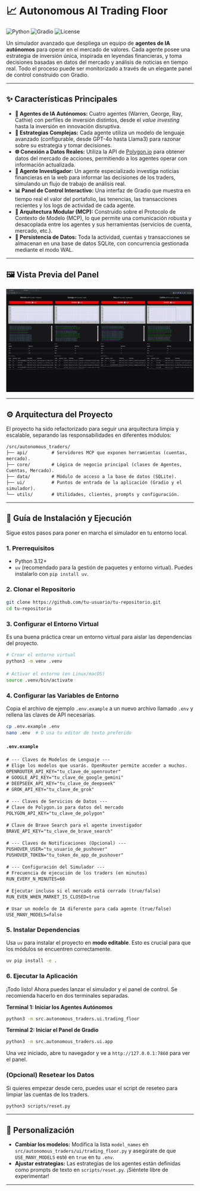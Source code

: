 # 📈 Autonomous AI Trading Floor

![Python](https://img.shields.io/badge/Python-3.12+-blue?style=for-the-badge&logo=python)
![Gradio](https://img.shields.io/badge/Gradio-4-orange?style=for-the-badge&logo=gradio)
![License](https://img.shields.io/badge/License-MIT-green?style=for-the-badge)

Un simulador avanzado que despliega un equipo de **agentes de IA autónomos** para operar en el mercado de valores. Cada agente posee una estrategia de inversión única, inspirada en leyendas financieras, y toma decisiones basadas en datos del mercado y análisis de noticias en tiempo real. Todo el proceso puede ser monitorizado a través de un elegante panel de control construido con Gradio.

---

## ✨ Características Principales

- **🤖 Agentes de IA Autónomos:** Cuatro agentes (Warren, George, Ray, Cathie) con perfiles de inversión distintos, desde el *value investing* hasta la inversión en innovación disruptiva.
- **🧠 Estrategias Complejas:** Cada agente utiliza un modelo de lenguaje avanzado (configurable, desde GPT-4o hasta Llama3) para razonar sobre su estrategia y tomar decisiones.
- **🌐 Conexión a Datos Reales:** Utiliza la API de [Polygon.io](https://polygon.io/) para obtener datos del mercado de acciones, permitiendo a los agentes operar con información actualizada.
- **📰 Agente Investigador:** Un agente especializado investiga noticias financieras en la web para informar las decisiones de los traders, simulando un flujo de trabajo de análisis real.
- **📊 Panel de Control Interactivo:** Una interfaz de Gradio que muestra en tiempo real el valor del portafolio, las tenencias, las transacciones recientes y los logs de actividad de cada agente.
- **🔩 Arquitectura Modular (MCP):** Construido sobre el Protocolo de Contexto de Modelo (MCP), lo que permite una comunicación robusta y desacoplada entre los agentes y sus herramientas (servicios de cuenta, mercado, etc.).
- **🔄 Persistencia de Datos:** Toda la actividad, cuentas y transacciones se almacenan en una base de datos SQLite, con concurrencia gestionada mediante el modo WAL.

---

## 🖼️ Vista Previa del Panel

![Gradio Dashboard](gradio.png)

---

## ⚙️ Arquitectura del Proyecto

El proyecto ha sido refactorizado para seguir una arquitectura limpia y escalable, separando las responsabilidades en diferentes módulos:

```
/src/autonomous_traders/
├── api/         # Servidores MCP que exponen herramientas (cuentas, mercado).
├── core/        # Lógica de negocio principal (clases de Agentes, Cuentas, Mercado).
├── data/        # Módulo de acceso a la base de datos (SQLite).
├── ui/          # Puntos de entrada de la aplicación (Gradio y el simulador).
└── utils/       # Utilidades, clientes, prompts y configuración.
```

---

## 🚀 Guía de Instalación y Ejecución

Sigue estos pasos para poner en marcha el simulador en tu entorno local.

### 1. Prerrequisitos

- Python 3.12+
- `uv` (recomendado para la gestión de paquetes y entorno virtual). Puedes instalarlo con `pip install uv`.

### 2. Clonar el Repositorio

```bash
git clone https://github.com/tu-usuario/tu-repositorio.git
cd tu-repositorio
```

### 3. Configurar el Entorno Virtual

Es una buena práctica crear un entorno virtual para aislar las dependencias del proyecto.

```bash
# Crear el entorno virtual
python3 -m venv .venv

# Activar el entorno (en Linux/macOS)
source .venv/bin/activate
```

### 4. Configurar las Variables de Entorno

Copia el archivo de ejemplo `.env.example` a un nuevo archivo llamado `.env` y rellena las claves de API necesarias.

```bash
cp .env.example .env
nano .env  # O usa tu editor de texto preferido
```

#### `.env.example`

```env
# --- Claves de Modelos de Lenguaje ---
# Elige los modelos que usarás. OpenRouter permite acceder a muchos.
OPENROUTER_API_KEY="tu_clave_de_openrouter"
# GOOGLE_API_KEY="tu_clave_de_google_gemini"
# DEEPSEEK_API_KEY="tu_clave_de_deepseek"
# GROK_API_KEY="tu_clave_de_grok"

# --- Claves de Servicios de Datos ---
# Clave de Polygon.io para datos del mercado
POLYGON_API_KEY="tu_clave_de_polygon"

# Clave de Brave Search para el agente investigador
BRAVE_API_KEY="tu_clave_de_brave_search"

# --- Claves de Notificaciones (Opcional) ---
PUSHOVER_USER="tu_usuario_de_pushover"
PUSHOVER_TOKEN="tu_token_de_app_de_pushover"

# --- Configuración del Simulador ---
# Frecuencia de ejecución de los traders (en minutos)
RUN_EVERY_N_MINUTES=60

# Ejecutar incluso si el mercado está cerrado (true/false)
RUN_EVEN_WHEN_MARKET_IS_CLOSED=true

# Usar un modelo de IA diferente para cada agente (true/false)
USE_MANY_MODELS=false
```

### 5. Instalar Dependencias

Usa `uv` para instalar el proyecto en **modo editable**. Esto es crucial para que los módulos se encuentren correctamente.

```bash
uv pip install -e .
```

### 6. Ejecutar la Aplicación

¡Todo listo! Ahora puedes lanzar el simulador y el panel de control. Se recomienda hacerlo en dos terminales separadas.

**Terminal 1: Iniciar los Agentes Autónomos**

```bash
python3 -m src.autonomous_traders.ui.trading_floor
```

**Terminal 2: Iniciar el Panel de Gradio**

```bash
python3 -m src.autonomous_traders.ui.app
```

Una vez iniciado, abre tu navegador y ve a `http://127.0.0.1:7860` para ver el panel.

### (Opcional) Resetear los Datos

Si quieres empezar desde cero, puedes usar el script de reseteo para limpiar las cuentas de los traders.

```bash
python3 scripts/reset.py
```

---

## 🔧 Personalización

- **Cambiar los modelos:** Modifica la lista `model_names` en `src/autonomous_traders/ui/trading_floor.py` y asegúrate de que `USE_MANY_MODELS` esté en `true` en tu `.env`.
- **Ajustar estrategias:** Las estrategias de los agentes están definidas como prompts de texto en `scripts/reset.py`. ¡Siéntete libre de experimentar!

---

